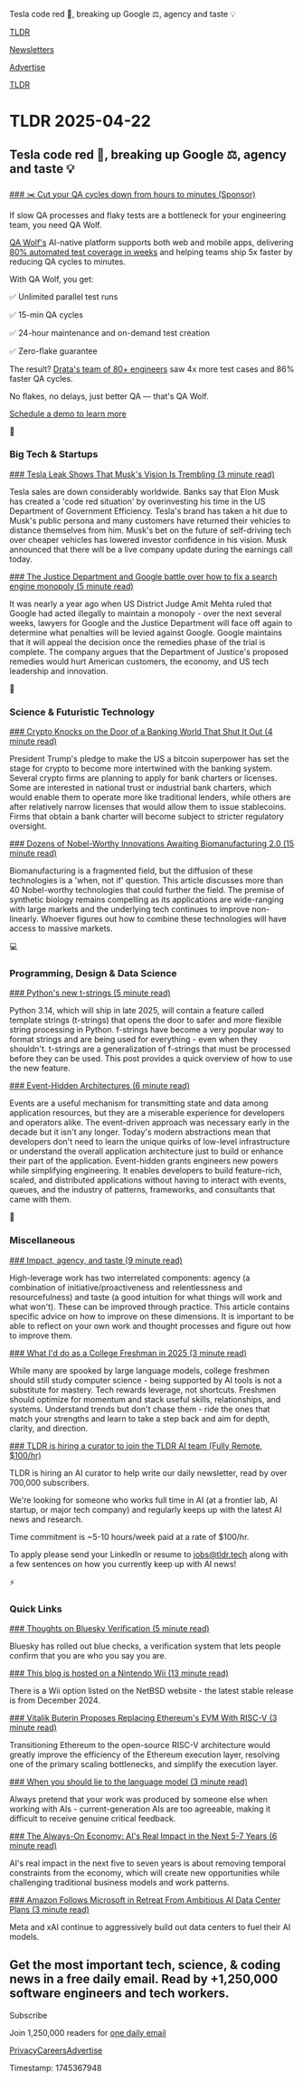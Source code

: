 Tesla code red 🚗, breaking up Google ⚖️, agency and taste 💡

[TLDR](/)

[Newsletters](/newsletters)

[Advertise](https://advertise.tldr.tech/)

[TLDR](/)

# TLDR 2025-04-22

## Tesla code red 🚗, breaking up Google ⚖️, agency and taste 💡

### 

[### ✂️ Cut your QA cycles down from hours to minutes (Sponsor)](https://www.qawolf.com?utm_source=tldr&amp;utm_medium=newsletter&amp;utm_campaign=ACQ_All_Demo_Conversions__NewsletterAudience_-_Newsletter_CutQACycles_20250422-None_Experiment-FALSE&amp;utm_term=headline-CutYourQACyclesDownFromHoursToMinutes&amp;utm_content=CutQACycles_ScheduleADemoToLearnMore_None_Headline%3ACutYourQACyclesDownToMinutesWithQAWolf____Newsletter-PrimaryPlacement_20250422_v1_)

If slow QA processes and flaky tests are a bottleneck for your engineering team, you need QA Wolf.

[QA Wolf's](https://www.qawolf.com?utm_source=tldr&utm_medium=newsletter&utm_campaign=ACQ_All_Demo_Conversions__NewsletterAudience_-_Newsletter_CutQACycles_20250422-None_Experiment-FALSE&utm_term=body-QAWolf&utm_content=CutQACycles_ScheduleADemoToLearnMore_None_Headline%3ACutYourQACyclesDownToMinutesWithQAWolf____Newsletter-PrimaryPlacement_20250422_v1_) AI-native platform supports both web and mobile apps, delivering [80% automated test coverage in weeks](https://www.qawolf.com/how-it-works?utm_source=tldr&utm_medium=newsletter&utm_campaign=ACQ_All_Demo_Conversions__NewsletterAudience_-_Newsletter_CutQACycles_20250422-None_Experiment-FALSE&utm_term=body-80PercentAutomatedTestCoverageInWeeks&utm_content=CutQACycles_ScheduleADemoToLearnMore_None_Headline%3ACutYourQACyclesDownToMinutesWithQAWolf____Newsletter-PrimaryPlacement_20250422_v1_) and helping teams ship 5x faster by reducing QA cycles to minutes.

With QA Wolf, you get:

✅ Unlimited parallel test runs

✅ 15-min QA cycles

✅ 24-hour maintenance and on-demand test creation

✅ Zero-flake guarantee

The result? [Drata's team of 80+ engineers](https://www.qawolf.com/case-studies/drata?utm_source=tldr&utm_medium=newsletter&utm_campaign=ACQ_All_Demo_Conversions__NewsletterAudience_-_Newsletter_CutQACycles_20250422-None_Experiment-FALSE&utm_term=body-DratasTeamOf80PlusEngineers&utm_content=CutQACycles_ScheduleADemoToLearnMore_None_Headline%3ACutYourQACyclesDownToMinutesWithQAWolf____Newsletter-PrimaryPlacement_20250422_v1_) saw 4x more test cases and 86% faster QA cycles.

No flakes, no delays, just better QA — that's QA Wolf.

[Schedule a demo to learn more](https://www.qawolf.com?utm_source=tldr&utm_medium=newsletter&utm_campaign=ACQ_All_Demo_Conversions__NewsletterAudience_-_Newsletter_CutQACycles_20250422-None_Experiment-FALSE&utm_term=cta-ScheduleADemoToLearnMore&utm_content=CutQACycles_ScheduleADemoToLearnMore_None_Headline%3ACutYourQACyclesDownToMinutesWithQAWolf____Newsletter-PrimaryPlacement_20250422_v1_)

📱

### Big Tech & Startups

[### Tesla Leak Shows That Musk's Vision Is Trembling (3 minute read)](https://futurism.com/tesla-leak-cheap-musk-vision?utm_source=tldrnewsletter)

Tesla sales are down considerably worldwide. Banks say that Elon Musk has created a 'code red situation' by overinvesting his time in the US Department of Government Efficiency. Tesla's brand has taken a hit due to Musk's public persona and many customers have returned their vehicles to distance themselves from him. Musk's bet on the future of self-driving tech over cheaper vehicles has lowered investor confidence in his vision. Musk announced that there will be a live company update during the earnings call today.

[### The Justice Department and Google battle over how to fix a search engine monopoly (5 minute read)](https://www.npr.org/2025/04/21/nx-s1-5369404/google-doj-opening-statements-remedies-trial?utm_source=tldrnewsletter)

It was nearly a year ago when US District Judge Amit Mehta ruled that Google had acted illegally to maintain a monopoly - over the next several weeks, lawyers for Google and the Justice Department will face off again to determine what penalties will be levied against Google. Google maintains that it will appeal the decision once the remedies phase of the trial is complete. The company argues that the Department of Justice's proposed remedies would hurt American customers, the economy, and US tech leadership and innovation.

🚀

### Science & Futuristic Technology

[### Crypto Knocks on the Door of a Banking World That Shut It Out (4 minute read)](https://www.wsj.com/finance/currencies/crypto-knocks-on-the-door-of-a-banking-world-that-shut-it-out-082b3968?st=oThiVq&reflink=desktopwebshare_permalink&utm_source=tldrnewsletter)

President Trump's pledge to make the US a bitcoin superpower has set the stage for crypto to become more intertwined with the banking system. Several crypto firms are planning to apply for bank charters or licenses. Some are interested in national trust or industrial bank charters, which would enable them to operate more like traditional lenders, while others are after relatively narrow licenses that would allow them to issue stablecoins. Firms that obtain a bank charter will become subject to stricter regulatory oversight.

[### Dozens of Nobel-Worthy Innovations Awaiting Biomanufacturing 2.0 (15 minute read)](https://www.mackenziemorehead.com/dozens-of-nobel-worthy-innovations-awaiting-biomanufacturing-2-0/?utm_source=tldrnewsletter)

Biomanufacturing is a fragmented field, but the diffusion of these technologies is a 'when, not if' question. This article discusses more than 40 Nobel-worthy technologies that could further the field. The premise of synthetic biology remains compelling as its applications are wide-ranging with large markets and the underlying tech continues to improve non-linearly. Whoever figures out how to combine these technologies will have access to massive markets.

💻

### Programming, Design & Data Science

[### Python's new t-strings (5 minute read)](https://davepeck.org/2025/04/11/pythons-new-t-strings/?utm_source=tldrnewsletter)

Python 3.14, which will ship in late 2025, will contain a feature called template strings (t-strings) that opens the door to safer and more flexible string processing in Python. f-strings have become a very popular way to format strings and are being used for everything - even when they shouldn't. t-strings are a generalization of f-strings that must be processed before they can be used. This post provides a quick overview of how to use the new feature.

[### Event-Hidden Architectures (6 minute read)](https://skiplabs.io/blog/event-hidden-arch?utm_source=tldrnewsletter)

Events are a useful mechanism for transmitting state and data among application resources, but they are a miserable experience for developers and operators alike. The event-driven approach was necessary early in the decade but it isn't any longer. Today's modern abstractions mean that developers don't need to learn the unique quirks of low-level infrastructure or understand the overall application architecture just to build or enhance their part of the application. Event-hidden grants engineers new powers while simplifying engineering. It enables developers to build feature-rich, scaled, and distributed applications without having to interact with events, queues, and the industry of patterns, frameworks, and consultants that came with them.

🎁

### Miscellaneous

[### Impact, agency, and taste (9 minute read)](https://www.benkuhn.net/impact/?utm_source=tldrnewsletter)

High-leverage work has two interrelated components: agency (a combination of initiative/proactiveness and relentlessness and resourcefulness) and taste (a good intuition for what things will work and what won't). These can be improved through practice. This article contains specific advice on how to improve on these dimensions. It is important to be able to reflect on your own work and thought processes and figure out how to improve them.

[### What I'd do as a College Freshman in 2025 (3 minute read)](https://muratbuffalo.blogspot.com/2025/04/what-id-do-as-college-freshman.html?utm_source=tldrnewsletter)

While many are spooked by large language models, college freshmen should still study computer science - being supported by AI tools is not a substitute for mastery. Tech rewards leverage, not shortcuts. Freshmen should optimize for momentum and stack useful skills, relationships, and systems. Understand trends but don't chase them - ride the ones that match your strengths and learn to take a step back and aim for depth, clarity, and direction.

[### TLDR is hiring a curator to join the TLDR AI team (Fully Remote, $100/hr)](mailto:jobs@tldr.tech?utm_source=tldrnewsletter)

TLDR is hiring an AI curator to help write our daily newsletter, read by over 700,000 subscribers.

We're looking for someone who works full time in AI (at a frontier lab, AI startup, or major tech company) and regularly keeps up with the latest AI news and research.

Time commitment is ~5-10 hours/week paid at a rate of $100/hr.

To apply please send your LinkedIn or resume to [jobs@tldr.tech](mailto:jobs@tldr.tech) along with a few sentences on how you currently keep up with AI news!

⚡

### Quick Links

[### Thoughts on Bluesky Verification (5 minute read)](https://steveklabnik.com/writing/thoughts-on-bluesky-verification/?utm_source=tldrnewsletter)

Bluesky has rolled out blue checks, a verification system that lets people confirm that you are who you say you are.

[### This blog is hosted on a Nintendo Wii (13 minute read)](https://blog.infected.systems/posts/2025-04-21-this-blog-is-hosted-on-a-nintendo-wii/?utm_source=tldrnewsletter)

There is a Wii option listed on the NetBSD website - the latest stable release is from December 2024.

[### Vitalik Buterin Proposes Replacing Ethereum's EVM With RISC-V (3 minute read)](https://www.coindesk.com/tech/2025/04/21/vitalik-buterin-proposes-replacing-ethereums-evm-with-risc-v?utm_source=tldrnewsletter)

Transitioning Ethereum to the open-source RISC-V architecture would greatly improve the efficiency of the Ethereum execution layer, resolving one of the primary scaling bottlenecks, and simplify the execution layer.

[### When you should lie to the language model (3 minute read)](https://www.seangoedecke.com/lying-to-llms/?utm_source=tldrnewsletter)

Always pretend that your work was produced by someone else when working with AIs - current-generation AIs are too agreeable, making it difficult to receive genuine critical feedback.

[### The Always-On Economy: AI's Real Impact in the Next 5-7 Years (6 minute read)](https://www.sequoiacap.com/article/always-on-economy/?utm_source=tldrnewsletter)

AI's real impact in the next five to seven years is about removing temporal constraints from the economy, which will create new opportunities while challenging traditional business models and work patterns.

[### Amazon Follows Microsoft in Retreat From Ambitious AI Data Center Plans (3 minute read)](https://gizmodo.com/amazon-follows-microsoft-in-retreat-from-ambitious-ai-data-center-plans-2000592217?utm_source=tldrnewsletter)

Meta and xAI continue to aggressively build out data centers to fuel their AI models.

## Get the most important tech, science, & coding news in a free daily email. Read by +1,250,000 software engineers and tech workers.

Subscribe

Join 1,250,000 readers for [one daily email](/api/latest/tech)

[Privacy](/privacy)[Careers](https://jobs.ashbyhq.com/tldr.tech)[Advertise](/tech/advertise)

Timestamp: 1745367948